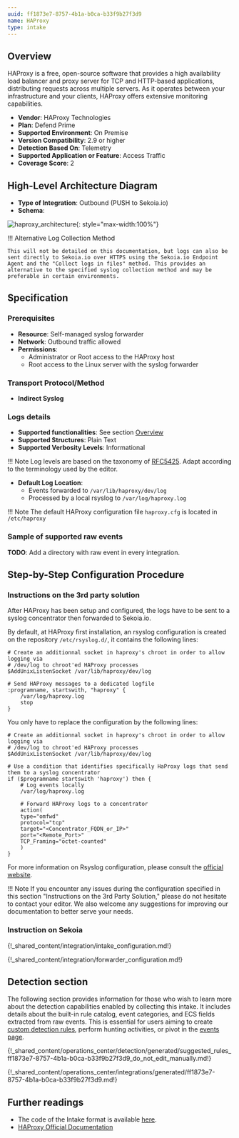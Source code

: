 ```yaml
---
uuid: ff1873e7-8757-4b1a-b0ca-b33f9b27f3d9
name: HAProxy
type: intake
---
```


## Overview

HAProxy is a free, open-source software that provides a high availability load balancer and proxy server for TCP and HTTP-based applications, distributing requests across multiple servers. As it operates between your infrastructure and your clients, HAProxy offers extensive monitoring capabilities.

- **Vendor**: HAProxy Technologies
- **Plan**: Defend Prime
- **Supported Environment**: On Premise
- **Version Compatibility**: 2.9 or higher
- **Detection Based On**: Telemetry
- **Supported Application or Feature**: Access Traffic
- **Coverage Score**: 2

## High-Level Architecture Diagram

- **Type of Integration**: Outbound (PUSH to Sekoia.io)
- **Schema**:

![haproxy_architecture](/assets/integration/haproxy_architecture.png){: style="max-width:100%"}

!!! Alternative Log Collection Method

    This will not be detailed on this documentation, but logs can also be sent directly to Sekoia.io over HTTPS using the Sekoia.io Endpoint Agent and the "Collect logs in files" method. This provides an alternative to the specified syslog collection method and may be preferable in certain environments.

## Specification

### Prerequisites

- **Resource**: Self-managed syslog forwarder
- **Network**: Outbound traffic allowed
- **Permissions**:
    - Administrator or Root access to the HAProxy host
    - Root access to the Linux server with the syslog forwarder

### Transport Protocol/Method

- **Indirect Syslog**

### Logs details

- **Supported functionalities**: See section [Overview](#overview)
- **Supported Structures**: Plain Text
- **Supported Verbosity Levels**: Informational

!!! Note
    Log levels are based on the taxonomy of [RFC5425](https://datatracker.ietf.org/doc/html/rfc5424). Adapt according to the terminology used by the editor.

- **Default Log Location**:
    - Events forwarded to `/var/lib/haproxy/dev/log`
    - Processed by a local rsyslog to `/var/log/haproxy.log`

!!! Note
    The default HAProxy configuration file `haproxy.cfg` is located in `/etc/haproxy`

### Sample of supported raw events

**TODO**: Add a directory with raw event in every integration.

## Step-by-Step Configuration Procedure

### Instructions on the 3rd party solution

After HAProxy has been setup and configured, the logs have to be sent to a syslog concentrator then forwarded to Sekoia.io.

By default, at HAProxy first installation, an rsyslog configuration is created on the repository `/etc/rsyslog.d/`, it contains the following lines:

```
# Create an additionnal socket in haproxy's chroot in order to allow logging via
# /dev/log to chroot'ed HAProxy processes
$AddUnixListenSocket /var/lib/haproxy/dev/log

# Send HAProxy messages to a dedicated logfile
:programname, startswith, "haproxy" {
    /var/log/haproxy.log
    stop
}
```

You only have to replace the configuration by the following lines:

```
# Create an additionnal socket in haproxy's chroot in order to allow logging via
# /dev/log to chroot'ed HAProxy processes
$AddUnixListenSocket /var/lib/haproxy/dev/log

# Use a condition that identifies specifically HaProxy logs that send them to a syslog concentrator
if ($programname startswith 'haproxy') then {
    # Log events locally
    /var/log/haproxy.log

    # Forward HAProxy logs to a concentrator
    action(
    type="omfwd"
    protocol="tcp"
    target="<Concentrator_FQDN_or_IP>"
    port="<Remote_Port>"
    TCP_Framing="octet-counted"
    )
}
```

For more information on Rsyslog configuration, please consult the [official website](https://www.rsyslog.com/doc/configuration/templates.html).

!!! Note
    If you encounter any issues during the configuration specified in this section "Instructions on the 3rd Party Solution," please do not hesitate to contact your editor. We also welcome any suggestions for improving our documentation to better serve your needs.

### Instruction on Sekoia

{!_shared_content/integration/intake_configuration.md!}

{!_shared_content/integration/forwarder_configuration.md!}

## Detection section

The following section provides information for those who wish to learn more about the detection capabilities enabled by collecting this intake. It includes details about the built-in rule catalog, event categories, and ECS fields extracted from raw events. This is essential for users aiming to create [custom detection rules](/docs/xdr/features/detect/sigma.md), perform hunting activities, or pivot in the [events page](/docs/xdr/features/investigate/events.md).

{!_shared_content/operations_center/detection/generated/suggested_rules_ff1873e7-8757-4b1a-b0ca-b33f9b27f3d9_do_not_edit_manually.md!}

{!_shared_content/operations_center/integrations/generated/ff1873e7-8757-4b1a-b0ca-b33f9b27f3d9.md!}

## Further readings

- The code of the Intake format is available [here](https://github.com/SEKOIA-IO/intake-formats/tree/main/HAProxy).
- [HAProxy Official Documentation](http://www.haproxy.org/#docs)

